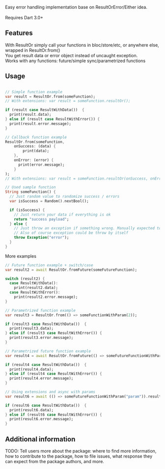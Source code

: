 Easy error handling implementation base on ResultOrError/Either idea. <br /> <br />
Requires Dart 3.0+ <br />

## Features

With ResultOr simply call your functions in bloc/store/etc, or anywhere else, wrapped in ResultOr.from() <br />
You get result data or error object instead of uncaught exception. <br />
Works with any functions: future/simple sync/parametrized functions <br />

## Usage

```dart

// Simple function example
var result = ResultOr.from(someFunction);
// With extensions: var result = someFunction.resultOr();

if (result case ResultWithData())  {
  print(result.data);
} else if (result case ResultWithError()) {
  print(result.error.message);
}

// Callback function example
ResultOr.from(someFunction,
    onSuccess: (data) {
        print(data);
    },
    onError: (error) {
      print(error.message);
    }
);
// With extensions: var result = someFunction.resultOr(onSuccess, onError);

// Used sample function
String someFunction() {
  // Just random value to randomize success / errors
  var isSuccess = Random().nextBool();

  if (isSuccess) {
    // Just return your data if everything is ok
    return "success payload";
  } else {
    // Just throw an exception if something wrong. Manually expected to throw NonFatalResultError
    // Also of course exception could be throw by itself
    throw Exception("error");
  }
}
```

More examples

```dart
// Future function example + switch/case
var result2 = await ResultOr.fromFuture(someFutureFunction);

switch (result2) {
  case ResultWithData():
    print(result2.data);
  case ResultWithError():
    print(result2.error.message);
}

// Parametrized function example
var result3 = ResultOr.from(() => someFunctionWithParam(2));

if (result3 case ResultWithData())  {
  print(result3.data);
} else if (result3 case ResultWithError()) {
  print(result3.error.message);
}

// Parametrized future function example
var result4 = await ResultOr.fromFuture(() => someFutureFunctionWithParam("Param"));

if (result4 case ResultWithData())  {
  print(result4.data);
} else if (result4 case ResultWithError()) {
  print(result4.error.message);
}

// Using extensions and async with params
var result6 = await (() => someFutureFunctionWithParam("param")).resultOr();

if (result6 case ResultWithData())  {
  print(result6.data);
} else if (result6 case ResultWithError()) {
  print(result6.error.message);
}

```

## Additional information

TODO: Tell users more about the package: where to find more information, how to
contribute to the package, how to file issues, what response they can expect
from the package authors, and more.
